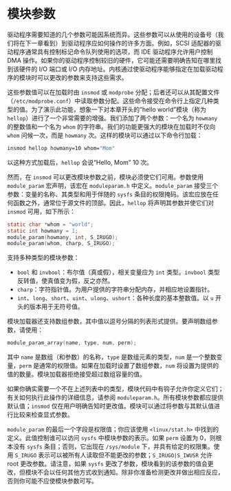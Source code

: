 # 模块参数

驱动程序需要知道的几个参数可能因系统而异。这些参数可以从使用的设备号（我们将在下一章看到）到驱动程序应如何操作的许多方面。例如，SCSI 适配器的驱动程序通常具有控制标记命令队列使用的选项，而 IDE 驱动程序允许用户控制 DMA 操作。如果你的驱动程序控制较旧的硬件，它可能还需要明确告知在哪里找到该硬件的 I/O 端口或 I/O 内存地址。内核通过使驱动程序能够指定在加载驱动程序的模块时可以更改的参数来支持这些需求。

这些参数值可以在加载时由 `insmod` 或 `modprobe` 分配；后者还可以从其配置文件（`/etc/modprobe.conf`）中读取参数分配。这些命令接受在命令行上指定几种类型的值。为了演示此功能，想象一下对本章开头的“hello world”模块（称为 `hellop`）进行了一个非常需要的增强。我们添加了两个参数：一个名为 `howmany` 的整数值和一个名为 `whom` 的字符串。我们的功能更强大的模块在加载时不仅向 `whom` 问候一次，而是 `howmany` 次。这样的模块可以通过以下命令行加载：

```bash
insmod hellop howmany=10 whom="Mom"
```

以这种方式加载后，`hellop` 会说“Hello, Mom” 10 次。

然而，在 `insmod` 可以更改模块参数之前，模块必须使它们可用。参数使用 `module_param` 宏声明，该宏在 `moduleparam.h` 中定义。`module_param` 接受三个参数：变量的名称、其类型和用于伴随的 `sysfs` 条目的权限掩码。该宏应放在任何函数之外，通常位于源文件的顶部。因此，`hellop` 将声明其参数并使它们对 `insmod` 可用，如下所示：

```c
static char *whom = "world";
static int howmany = 1;
module_param(howmany, int, S_IRUGO);
module_param(whom, charp, S_IRUGO);
```

支持多种类型的模块参数：

- `bool` 和 `invbool`：布尔值（真或假），相关变量应为 `int` 类型。`invbool` 类型反转值，使真值变为假，反之亦然。
- `charp`：字符指针值。为用户提供的字符串分配内存，并相应地设置指针。
- `int`、`long`、`short`、`uint`、`ulong`、`ushort`：各种长度的基本整数值。以 `u` 开头的版本用于无符号值。

模块加载器还支持数组参数，其中值以逗号分隔的列表形式提供。要声明数组参数，请使用：

```c
module_param_array(name, type, num, perm);
```

其中 `name` 是数组（和参数）的名称，`type` 是数组元素的类型，`num` 是一个整数变量，`perm` 是通常的权限值。如果在加载时设置了数组参数，`num` 将设置为提供的值的数量。模块加载器拒绝接受超过数组容量的值。

如果你确实需要一个不在上述列表中的类型，模块代码中有钩子允许你定义它们；有关如何执行此操作的详细信息，请参阅 `moduleparam.h`。所有模块参数都应提供默认值；`insmod` 仅在用户明确告知时更改值。模块可以通过将参数与其默认值进行比较来检查显式参数。

`module_param` 的最后一个字段是权限值；你应该使用 `<linux/stat.h>` 中找到的定义。此值控制谁可以访问 `sysfs` 中模块参数的表示。如果 `perm` 设置为 0，则根本没有 `sysfs` 条目；否则，它出现在 `/sys/module` 下，并具有给定的权限集。使用 `S_IRUGO` 表示可以被所有人读取但不能更改的参数；`S_IRUGO|S_IWUSR` 允许 root 更改参数。请注意，如果 `sysfs` 更改了参数，模块看到的该参数的值会更改，但模块不会以任何其他方式收到通知。除非你准备检测更改并做出相应反应，否则你可能不应使模块参数可写。
